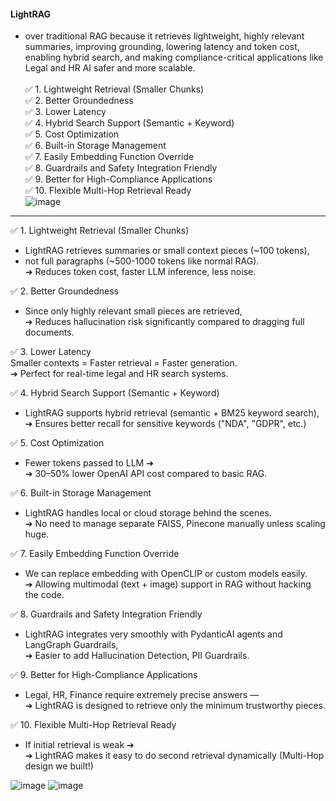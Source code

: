 #### **LightRAG** 
- over traditional RAG because it retrieves lightweight, highly relevant summaries, improving grounding, lowering latency and token cost, enabling hybrid search, and making compliance-critical applications like Legal and HR AI safer and more scalable.<br><br>
✅ 1. Lightweight Retrieval (Smaller Chunks)<br>
✅ 2. Better Groundedness<br>
✅ 3. Lower Latency<br>
✅ 4. Hybrid Search Support (Semantic + Keyword)<br>
✅ 5. Cost Optimization<br>
✅ 6. Built-in Storage Management<br>
✅ 7. Easily Embedding Function Override<br>
✅ 8. Guardrails and Safety Integration Friendly<br>
✅ 9. Better for High-Compliance Applications<br>
✅ 10. Flexible Multi-Hop Retrieval Ready<br>
![image](https://github.com/user-attachments/assets/26f4919d-2615-4329-be35-69f47fe82eb0)

_________________________________________________________
✅ 1. Lightweight Retrieval (Smaller Chunks)<br>
- LightRAG retrieves summaries or small context pieces (~100 tokens),<br>
- not full paragraphs (~500-1000 tokens like normal RAG).<br>
➔ Reduces token cost, faster LLM inference, less noise.<br>

✅ 2. Better Groundedness<br>
- Since only highly relevant small pieces are retrieved,<br>
➔ Reduces hallucination risk significantly compared to dragging full documents.

✅ 3. Lower Latency<br>
Smaller contexts = Faster retrieval = Faster generation.<br>
➔ Perfect for real-time legal and HR search systems.

✅ 4. Hybrid Search Support (Semantic + Keyword)<br>
- LightRAG supports hybrid retrieval (semantic + BM25 keyword search),<br>
➔ Ensures better recall for sensitive keywords ("NDA", "GDPR", etc.)

✅ 5. Cost Optimization<br>
- Fewer tokens passed to LLM ➔<br>
➔ 30–50% lower OpenAI API cost compared to basic RAG.

✅ 6. Built-in Storage Management<br>
- LightRAG handles local or cloud storage behind the scenes.<br>
➔ No need to manage separate FAISS, Pinecone manually unless scaling huge.<br>

✅ 7. Easily Embedding Function Override<br>
- We can replace embedding with OpenCLIP or custom models easily.<br>
➔ Allowing multimodal (text + image) support in RAG without hacking the code.

✅ 8. Guardrails and Safety Integration Friendly<br>
- LightRAG integrates very smoothly with PydanticAI agents and LangGraph Guardrails,<br>
➔ Easier to add Hallucination Detection, PII Guardrails.

✅ 9. Better for High-Compliance Applications<br>
- Legal, HR, Finance require extremely precise answers —<br>
➔ LightRAG is designed to retrieve only the minimum trustworthy pieces.

✅ 10. Flexible Multi-Hop Retrieval Ready<br>
- If initial retrieval is weak ➔<br>
➔ LightRAG makes it easy to do second retrieval dynamically (Multi-Hop design we built!)

![image](https://github.com/user-attachments/assets/0f147557-cfe5-425a-ba3c-49298c48d5ea)
![image](https://github.com/user-attachments/assets/47431f7b-867d-4955-862d-424584a63bcf)


